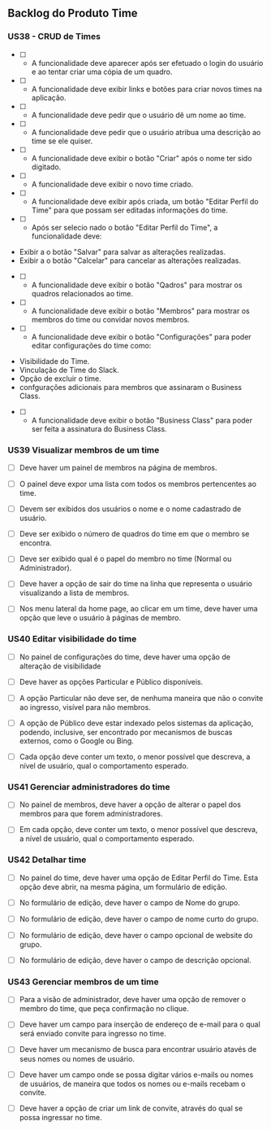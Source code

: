 ## Backlog do Produto Time


### US38 - CRUD de Times

- [ ] -  A funcionalidade deve aparecer após ser efetuado o login do usuário e ao tentar criar uma cópia de um quadro.

- [ ] - A funcionalidade deve exibir links e botões para criar novos times na aplicação.

- [ ] -  A funcionalidade deve pedir que o usuário dê um nome ao time.

- [ ] -  A funcionalidade deve pedir que o usuário atribua uma descrição ao time se ele quiser.

- [ ] -  A funcionalidade deve exibir o botão "Criar" após o nome ter sido digitado.

- [ ] -  A funcionalidade deve exibir o novo time criado.

- [ ] -  A funcionalidade deve exibir após criada, um botão "Editar Perfil do Time" para que possam ser editadas informações do time.

- [ ] -  Após ser selecio nado o botão "Editar Perfil do Time", a funcionalidade deve:
- Exibir a o botão "Salvar" para salvar as alterações realizadas.
- Exibir a o botão "Calcelar" para cancelar as alterações realizadas.

- [ ] -  A funcionalidade deve exibir o botão "Qadros" para mostrar os quadros relacionados ao time.

- [ ] -  A funcionalidade deve exibir o botão "Membros" para mostrar os membros do time ou convidar novos membros.

- [ ] -  A funcionalidade deve exibir o botão "Configurações" para poder editar configurações do time como:
- Visibilidade do Time.
- Vinculação de Time do Slack.
- Opção de excluir o time.
- confgurações adicionais para membros que assinaram o Business Class.

- [ ] -  A funcionalidade deve exibir o botão "Business Class" para poder ser feita a assinatura do Business Class.

### US39 Visualizar membros de um time

- [ ] Deve haver um painel de membros na página de membros.

- [ ] O painel deve expor uma lista com todos os membros pertencentes ao time.
  
- [ ] Devem ser exibidos dos usuários o nome e o nome cadastrado de usuário.

- [ ] Deve ser exibido o número de quadros do time em que o membro se encontra.

- [ ] Deve ser exibido qual é o papel do membro no time (Normal ou Administrador).

- [ ] Deve haver a opção de sair do time na linha que representa o usuário visualizando a lista de membros.

- [ ] Nos menu lateral da home page, ao clicar em um time, deve haver uma opção que leve o usuário à páginas de membro.

### US40 Editar visibilidade do time

- [ ] No painel de configurações do time, deve haver uma opção de alteração de visibilidade

- [ ] Deve haver as opções Particular e Público disponíveis.

- [ ] A opção Particular não deve ser, de nenhuma maneira que não o convite ao ingresso, visível para não membros.

- [ ] A opção de Público deve estar indexado pelos sistemas da aplicação, podendo, inclusive, ser encontrado por mecanismos de buscas externos, como o Google ou Bing.

- [ ] Cada opção deve conter um texto, o menor possível que descreva, a nível de usuário, qual o comportamento esperado.

### US41 Gerenciar administradores do time

- [ ] No painel de membros, deve haver a opção de alterar o papel dos membros para que forem administradores.

- [ ] Em cada opção, deve conter um texto, o menor possível que descreva, a nível de usuário, qual o comportamento esperado.

### US42 Detalhar time

- [ ] No painel do time, deve haver uma opção de Editar Perfil do Time. Esta opção deve abrir, na mesma página, um formulário de edição.

- [ ] No formulário de edição, deve haver o campo de Nome do grupo.

- [ ] No formulário de edição, deve haver o campo de nome curto do grupo.

- [ ] No formulário de edição, deve haver o campo opcional de website do grupo.

- [ ] No formulário de edição, deve haver o campo de descrição opcional.

### US43 Gerenciar membros de um time

- [ ] Para a visão de administrador, deve haver uma opção de remover o membro do time, que peça confirmação no clique.

- [ ] Deve haver um campo para inserção de endereço de e-mail para o qual será enviado convite para ingresso no time.

- [ ] Deve haver um mecanismo de busca para encontrar usuário atavés de seus nomes ou nomes de usuário.

- [ ] Deve haver um campo onde se possa digitar vários e-mails ou nomes de usuários, de maneira que todos os nomes ou e-mails recebam o convite.

- [ ] Deve haver a opção de criar um link de convite, através do qual se possa ingressar no time.